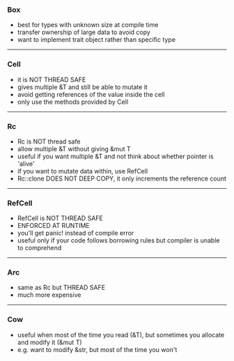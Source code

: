 ### Box
  - best for types with unknown size at compile time
  - transfer ownership of large data to avoid copy
  - want to implement trait object rather than specific type

---

### Cell
  - it is NOT THREAD SAFE
  - gives multiple &T and still be able to mutate it
  - avoid getting references of the value inside the cell
  - only use the methods provided by Cell

---

### Rc
  - Rc is NOT thread safe
  - allow multiple &T without giving &mut T
  - useful if you want multiple &T and not think about whether pointer is 'alive'
  - if you want to mutate data within, use RefCell
  - Rc::clone DOES NOT DEEP COPY, it only increments the reference count

---

### RefCell
  - RefCell is NOT THREAD SAFE
  - ENFORCED AT RUNTIME
  - you'll get panic! instead of compile error
  - useful only if your code follows borrowing rules but compiler is unable to comprehend


---

### Arc
  - same as Rc but THREAD SAFE
  - much more expensive

---

### Cow
  - useful when most of the time you read (&T), 
      but sometimes you allocate and modify it (&mut T)
  - e.g. want to modify &str, but most of the time you won't